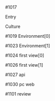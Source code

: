 #1017

Entry

Culture

#1019
Environment[0]

#1023
Environment[1]

#1024
first view[0]

#1026
first view[1]

#1027
api

#1030
pc web

#1101
review